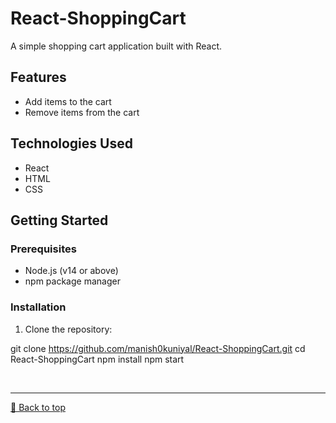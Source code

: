 # React-ShoppingCart

A simple shopping cart application built with React.

<a name="back-to-top"></a>

## Features

- Add items to the cart
- Remove items from the cart

## Technologies Used

- React
- HTML
- CSS

## Getting Started

### Prerequisites

- Node.js (v14 or above)
- npm package manager

### Installation

1. Clone the repository:

git clone https://github.com/manish0kuniyal/React-ShoppingCart.git
cd React-ShoppingCart
npm install
npm start


<br><hr>
[🔼 Back to top](#back-to-top)
